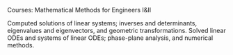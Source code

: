 Courses: Mathematical Methods for Engineers I&II

Computed solutions of linear systems; inverses and determinants, eigenvalues and eigenvectors, and geometric transformations. Solved linear ODEs and systems of linear ODEs; phase-plane analysis, and numerical methods.
